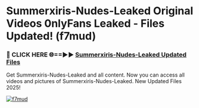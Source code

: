 # Summerxiris-Nudes-Leaked Original Videos 0nlyFans Leaked - Files Updated! (f7mud)

<h3>🔴 CLICK HERE 🌐==►► <a href="https://tinyurl.com/yc6ubb5a" rel="nofollow">Summerxiris-Nudes-Leaked Updated Files</a></h3>

Get Summerxiris-Nudes-Leaked and all content. Now you can access all videos and pictures of Summerxiris-Nudes-Leaked. New Updated Files 2025!

[![f7mud](https://i.imgur.com/7eu0CRL.gif)](https://tinyurl.com/yc6ubb5a)
